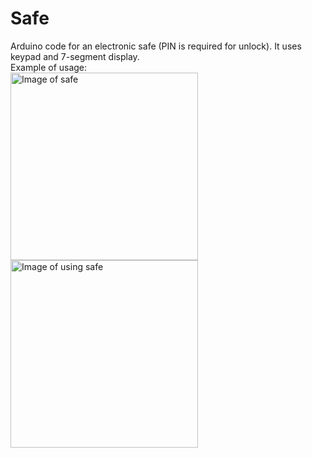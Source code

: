 # Safe
Arduino code for an electronic safe (PIN is required for unlock).
It uses keypad and 7-segment display.<br/>
Example of usage:<br/>
<img src="https://raw.githubusercontent.com/jakobhostnik/Safe/master/DemoContent/image.jpg" width="300px" alt="Image of safe">
<br/>
<img src="https://raw.githubusercontent.com/jakobhostnik/Safe/master/DemoContent/video.gif" width="300px" alt="Image of using safe"/>



